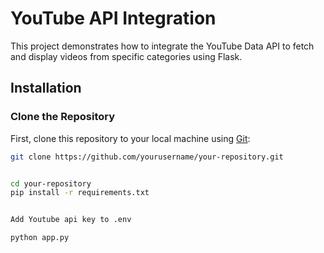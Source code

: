 # YouTube API Integration

This project demonstrates how to integrate the YouTube Data API to fetch and display videos from specific categories using Flask.

## Installation

### Clone the Repository

First, clone this repository to your local machine using [Git](https://git-scm.com/):

```bash
git clone https://github.com/yourusername/your-repository.git


cd your-repository
pip install -r requirements.txt


Add Youtube api key to .env

python app.py
